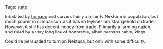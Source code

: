 Tags: [state](States)

Inhabited by [humans](Humans) and craven. Fairly similar to Nektuna in population, but much poorer in comparison, as it has no leylines nor strangehold on trade. However, it still has decent money from trade. Primarily a farming nation, and ruled by a very long line of honorable, albeit perhaps naive, kings. 

Could be persuaded to turn on Nektuna, but only with some difficulty.